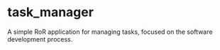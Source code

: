 task_manager
============

A simple RoR application for managing tasks, focused on the software development process.
